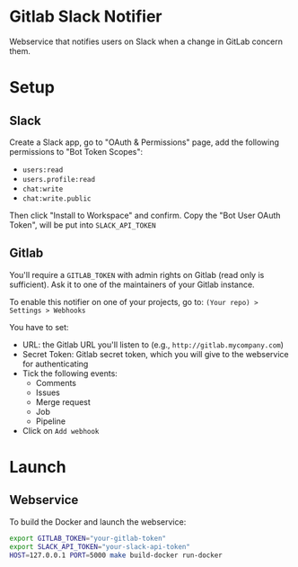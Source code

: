 Gitlab Slack Notifier
======================

Webservice that notifies users on Slack when a change in GitLab concern them.

Setup
======

## Slack

Create a Slack app, go to "OAuth & Permissions" page,
add the following permissions to "Bot Token Scopes":
- `users:read`
- `users.profile:read`
- `chat:write`
- `chat:write.public`

Then click "Install to Workspace" and confirm.
Copy the "Bot User OAuth Token", will be put into `SLACK_API_TOKEN`

## Gitlab

You'll require a `GITLAB_TOKEN` with admin rights on Gitlab (read only is sufficient).
Ask it to one of the maintainers of your Gitlab instance.

To enable this notifier on one of your projects, go to: `(Your repo) > Settings > Webhooks`

You have to set:
  - URL: the Gitlab URL you'll listen to (e.g., `http://gitlab.mycompany.com`)
  - Secret Token: Gitlab secret token, which you will give to the webservice for authenticating
  - Tick the following events:
    - Comments
    - Issues
    - Merge request
    - Job
    - Pipeline
  - Click on `Add webhook`


Launch
======

## Webservice

To build the Docker and launch the webservice:
```bash
export GITLAB_TOKEN="your-gitlab-token"
export SLACK_API_TOKEN="your-slack-api-token"
HOST=127.0.0.1 PORT=5000 make build-docker run-docker
```
